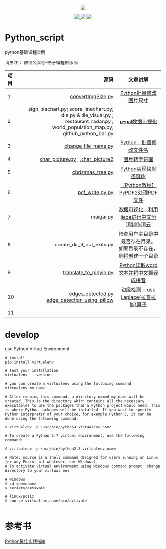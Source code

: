 <!--
 * @Author: your name
 * @Date: 2021-04-25 09:50:02
 * @LastEditTime: 2022-11-07 15:03:50
 * @LastEditors: AlexZ33 775136985@qq.com
 * @Description: In User Settings Edit
 * @FilePath: /Python_script/README.md
-->

<p align="center">
  <a href="">  <img border="0" src="https://user-images.githubusercontent.com/21971405/142834539-fcd1923b-5bb4-4dda-9ee6-d716fe3cf7c9.png">
    </a>
</p>

<p align="center">
    <a href=""> <img border="0" src="https://user-images.githubusercontent.com/21971405/112426756-72b2ad80-8d73-11eb-8151-aa8edf48b2d9.png"/></a><a href="https://segmentfault.com/blog/jx-treehouse">     <img border="0" src="https://user-images.githubusercontent.com/21971405/112427420-81e62b00-8d74-11eb-9c7b-ec6577aa2df7.png"/></a>
  </a><a href="https://www.zhihu.com/column/c_1069272612663902208">     <img border="0" src="https://user-images.githubusercontent.com/21971405/112428507-3a609e80-8d76-11eb-9335-072c9f7d7966.png"/></a>
</p>



# Python_script
python基础课程实例

请关注： 微信公众号-柚子编程俱乐部

| 项目  |                                                                                                                                                                                    源码 |                                                                                                                            文章讲解                                                                                                                            |
|:----|--------------------------------------------------------------------------------------------------------------------------------------------------------------------------------------:|:----------------------------------------------------------------------------------------------------------------------------------------------------------------------------------------------------------------------------------------------------------:|
| 1   |                                                                                         [convertImgSize.py](https://github.com/JXtreehouse/Python_script/blob/main/convertImgSize.py) |                                                                            [Python批量修改图片尺寸](https://www.toutiao.com/a6924638337550615053/?log_from=f9083f8c6e089_1634279427147)                                                                            |
| 2   |                                                    sign_piechart.py; score_linechart.py; die.py & die_visual.py ; restaurant_radar.py ; world_population_map.py; github_python_bar.py |                                                                                                    [pygal数据可视化](https://zhuanlan.zhihu.com/p/421845313)                                                                                                    |
| 3   |                                                                                    [change_file_name.py ](https://github.com/JXtreehouse/Python_script/blob/main/change_file_name.py) |       [Python｜批量修改文件名](https://mp.weixin.qq.com/s?__biz=MzkyMjE4NTA4OQ==&mid=2247484814&idx=1&sn=edb1301b118582740fbb700b35f1f88b&chksm=c1f97960f68ef076d5c73fb9aabdc0b9096d5b4b1755f577669930740d32d5f913dbc3909374&token=357056644&lang=zh_CN#rd)        |
| 4   | [char_picture.py](https://github.com/JXtreehouse/Python_script/blob/main/char_picture.py) , ,[char_picture2](https://github.com/JXtreehouse/Python_script/blob/main/char_picture2.py) |           [图片转字符画](https://mp.weixin.qq.com/s?__biz=MzkyMjE4NTA4OQ==&mid=2247483813&idx=1&sn=f3135fd11be8913bd40035ead68be1b6&chksm=c1f97d4bf68ef45d9d9fb6f931fa5462f3499feba05379734b9ca6db78f6c707b4476f709bca&token=357056644&lang=zh_CN#rd)            |
| 5   |                                                                                      [christmas_tree.py](https://github.com/JXtreehouse/Python_script/blob/backup/christmas_tree2.py) |       [Python实现绘制圣诞树](https://mp.weixin.qq.com/s?__biz=MzkyMjE4NTA4OQ==&mid=2247484073&idx=1&sn=f0d0020eaa655ecf5ba5a29e844ea5f0&chksm=c1f97e47f68ef7517479c2353ca4a47424b0a5437e0a3ad9250fbf2d6f765d0ea91f5b795a5c&token=1665462260&lang=zh_CN#rd)        |
| 6   |                                                                                                [pdf_write.py.py](https://github.com/JXtreehouse/Python_script/blob/main/pdf_write.py) |   [【Python教程】PyPDF2处理PDF文件](https://mp.weixin.qq.com/s?__biz=MzkyMjE4NTA4OQ==&mid=2247483781&idx=1&sn=1c047575b2cf9b9b3f470fa5b23aad67&chksm=c1f97d6bf68ef47d4cfd07fa06de1f8e45e942853488a2212b2fc0f86de80530f2e83d204bcd&token=357056644&lang=zh_CN#rd)   | 
| 7   |                                              [maigai.py ](https://github.com/AlexZ33/Python_data/blob/main/%E6%95%B0%E6%8D%AE%E5%8F%AF%E8%A7%86%E5%8C%96%E6%BC%AB%E6%B8%B8/maigai.py) |  [数据可视化- 利用jieba进行中文分词制作词云](https://mp.weixin.qq.com/s?__biz=MzkyMjE4NTA4OQ==&mid=2247484792&idx=2&sn=8289c52b648c5459d2fff1698d005491&chksm=c1f97996f68ef080c87acb1555ea84542de9445a8e34abf7d1f7c4977483e8a53c422db88904&token=357056644&lang=zh_CN#rd)   | 
| 8   |                                                                                                                                                            create_dir_if_not_exits.py |                                                                                                              检查用户主目录中是否存在目录。 如果目录不存在，则将创建一个目录                                                                                                              |
| 9   |                                                                               [translate_to_pinyin.py](https://github.com/JXtreehouse/Python_script/blob/main/translate_to_pinyin.py) |  [Python读取word文本并将中文翻译成拼音](https://mp.weixin.qq.com/s?__biz=Mzg4MDY5NDU4NQ==&mid=2247483729&idx=5&sn=5c0229d3598c9ac743f14f43e919282a&chksm=cf700507f8078c11c22b3441c4cd179fe0a7608284bf10901194e38e298d51362483bc057ea9&token=2114784969&lang=zh_CN#rd)   |
| 10  |                                                                                                                             [edges_detected.py](https://github.com/JXtreehouse/Python_script/blob/main/edges_detected.py)<br/>[edge_detection_using_pillow]() | [边缘检测 - use Laplace(拉普拉斯)算子](https://mp.weixin.qq.com/s?__biz=Mzg4MDY5NDU4NQ==&mid=2247485726&idx=1&sn=22a5d34f2a3b0879c8dfb8fafdfa3764&chksm=cf700d48f807845e3b15d728af8ca44b92a0bd59329681e5a738855d2673e84eabe4f14da759&token=2114784969&lang=zh_CN#rd) |
| 11  | |                                                                                                                                                                                                                                                            |
# develop

use Python Virtual Environment

```
# install 
pip install virtualenv

# test your installation
virtualenv  --version

# you can create a virtualenv using the following command
virtualenv my_name

# After running this command, a directory named my_name will be created. This is the directory which contains all the necessary executables to use the packages that a Python project would need. This is where Python packages will be installed. If you want to specify Python interpreter of your choice, for example Python 3, it can be done using the following command:

$ virtualenv -p /usr/bin/python3 virtualenv_name

# To create a Python 2.7 virtual environment, use the following command:

$ virtualenv -p /usr/bin/python2.7 virtualenv_name

# Note: source is a shell command designed for users running on Linux (or any Posix, but whatever, not Windows).
# To activate virtual environment using windows command prompt  change directory to your virtual env

# windows
$ cd <envname>
$ scripts/activate 

# linux/posix
$ source virtualenv_name/bin/activate


```
 
# 参考书
[Python最佳实践指南](https://pythonguidecn.readthedocs.io/zh/latest/)



